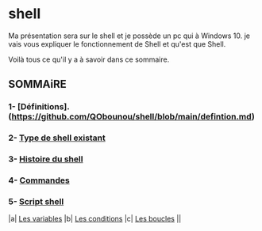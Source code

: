 # shell
Ma présentation sera sur le shell et je possède un pc qui à Windows 10. je vais vous expliquer le fonctionnement de Shell et qu'est que Shell.

Voilà tous ce qu'il y a à savoir dans ce sommaire.

## SOMMAiRE

### 1- [Définitions].(https://github.com/QObounou/shell/blob/main/defintion.md)
### 2- [Type de shell existant](https://github.com/NemsB/Shell/blob/main/typedeshell.md#type-de-shell)
### 3- [Histoire du shell](https://github.com/NemsB/Shell/blob/main/histoire.md)
### 4- [Commandes](https://github.com/NemsB/Shell/blob/main/commande.md)
### 5- [Script shell](https://github.com/NemsB/Shell/blob/main/scriptshell.md)
   |a| [Les variables](https://github.com/NemsB/Shell/blob/main/variable.md#les-variables)
   |b| [Les conditions](https://github.com/NemsB/Shell/blob/main/condition.md#les-conditions)
   |c| [Les boucles](https://github.com/NemsB/Shell/blob/main/boucle.md#les-boucles) ||

